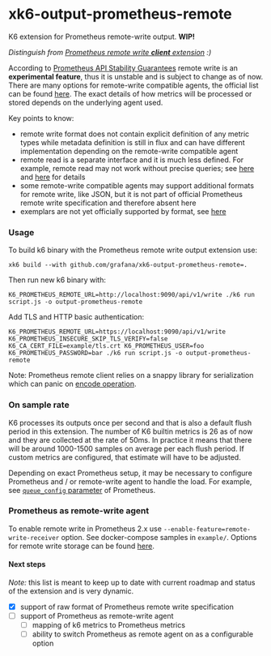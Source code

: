 # xk6-output-prometheus-remote

K6 extension for Prometheus remote-write output. **WIP!**

*Distinguish from [Prometheus remote write **client** extension](https://github.com/grafana/xk6-client-prometheus-remote) :)*

According to [Prometheus API Stability Guarantees](https://prometheus.io/docs/prometheus/latest/stability/) remote write is an **experimental feature**, thus it is unstable and is subject to change as of now. There are many options for remote-write compatible agents, the official list can be found [here](https://prometheus.io/docs/operating/integrations/). The exact details of how metrics will be processed or stored depends on the underlying agent used.

Key points to know:

- remote write format does not contain explicit definition of any metric types while metadata definition is still in flux and can have different implementation depending on the remote-write compatible agent
- remote read is a separate interface and it is much less defined. For example, remote read may not work without precise queries; see [here](https://prometheus.io/docs/prometheus/latest/storage/#remote-storage-integrations) and [here](https://github.com/timescale/promscale/issues/64) for details
- some remote-write compatible agents may support additional formats for remote write, like JSON, but it is not part of official Prometheus remote write specification and therefore absent here
- exemplars are not yet officially supported by format, see [here](https://github.com/prometheus/prometheus/issues/9317)

### Usage

To build k6 binary with the Prometheus remote write output extension use:

```
xk6 build --with github.com/grafana/xk6-output-prometheus-remote=. 
```

Then run new k6 binary with:

```
K6_PROMETHEUS_REMOTE_URL=http://localhost:9090/api/v1/write ./k6 run script.js -o output-prometheus-remote
```

Add TLS and HTTP basic authentication:

```
K6_PROMETHEUS_REMOTE_URL=https://localhost:9090/api/v1/write K6_PROMETHEUS_INSECURE_SKIP_TLS_VERIFY=false K6_CA_CERT_FILE=example/tls.crt K6_PROMETHEUS_USER=foo K6_PROMETHEUS_PASSWORD=bar ./k6 run script.js -o output-prometheus-remote
```

Note: Prometheus remote client relies on a snappy library for serialization which can panic on [encode operation](https://github.com/golang/snappy/blob/544b4180ac705b7605231d4a4550a1acb22a19fe/encode.go#L22).

### On sample rate

K6 processes its outputs once per second and that is also a default flush period in this extension. The number of K6 builtin metrics is 26 as of now and they are collected at the rate of 50ms. In practice it means that there will be around 1000-1500 samples on average per each flush period. If custom metrics are configured, that estimate will have to be adjusted.

Depending on exact Prometheus setup, it may be necessary to configure Prometheus and / or remote-write agent to handle the load. For example, see [`queue_config` parameter](https://prometheus.io/docs/practices/remote_write/) of Prometheus.

### Prometheus as remote-write agent

To enable remote write in Prometheus 2.x use `--enable-feature=remote-write-receiver` option. See docker-compose samples in `example/`. Options for remote write storage can be found [here](https://prometheus.io/docs/operating/integrations/). 

<!-- #### Metric types conversion -->

#### Next steps

*Note:* this list is meant to keep up to date with current roadmap and status of the extension and is very dynamic.

- [X] support of raw format of Prometheus remote write specification
- [ ] support of Prometheus as remote-write agent
   - [ ] mapping of k6 metrics to Prometheus metrics
   - [ ] ability to switch Prometheus as remote agent on as a configurable option
